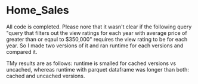 # Home_Sales

All code is completed. 
Please nore that it wasn't clear if the following query "query that filters out the view ratings for each year with average price of greater than or eqaul to $350,000" requires the view rating to be for each year. So I made two versions of it and ran runtime for each versions and compared it. 

TMy results are as follows: runtime is smalled for cached versions vs uncached, whereas runtime with parquet dataframe was longer than both: cached and uncached versions.